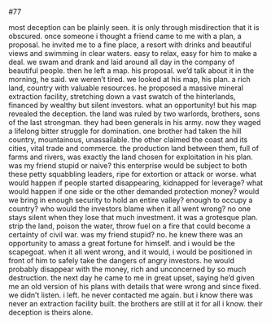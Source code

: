 #77

most deception can be plainly seen. it is only through misdirection that it is obscured. once someone i thought a friend came to me with a plan, a proposal. he invited me to a fine place, a resort with drinks and beautiful views and swimming in clear waters. easy to relax, easy for him to make a deal. we swam and drank and laid around all day in the company of beautiful people. then he  left a map. his proposal. we’d talk about it in the morning, he said. we weren’t tired. we looked at his map, his plan. a rich land, country with valuable resources. he proposed a massive mineral extraction facility, stretching down a vast swatch of the hinterlands, financed by wealthy but silent investors. what an opportunity! but his map revealed the deception. the land was ruled by two warlords, brothers, sons of the last strongman. they had been generals in his army. now they waged a lifelong bitter struggle for domination. one brother had taken the hill country, mountainous, unassailable. the other claimed the coast and its cities, vital trade and commerce. the production land between them, full of farms and rivers, was exactly the land chosen for exploitation in his plan. was my friend stupid or naive? this enterprise would be subject to both these petty squabbling leaders, ripe for extortion or attack or worse. what would happen if people started disappearing, kidnapped for leverage? what would happen if one side or the other demanded protection money? would we bring in enough security to hold an entire valley? enough to occupy a country? who would the investors blame when it all went wrong? no one stays silent when they lose that much investment. it was a grotesque plan. strip the land, poison the water, throw fuel on a fire that could become a certainty of civil war. was my friend stupid? no. he knew there was an opportunity to amass a great fortune for himself. and i would be the scapegoat. when it all went wrong, and it would, i would be positioned in front of him to safely take the dangers of angry investors. he would probably disappear with the money, rich and unconcerned by so much destruction. the next day he came to me in great upset, saying he’d given me an old version of his plans with details that were wrong and since fixed. we didn’t listen. i left. he never contacted me again. but i know there was never an extraction facility built. the brothers are still at it for all i know. their deception is theirs alone. 
